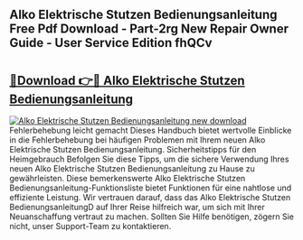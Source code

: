 ## Alko Elektrische Stutzen Bedienungsanleitung Free Pdf Download - Part-2rg New Repair Owner Guide - User Service Edition fhQCv

# <h2><a href="http://df1e42u.blite.top/?on=Alko+Elektrische+Stutzen+Bedienungsanleitung">🔗Download 👉🔴 Alko Elektrische Stutzen Bedienungsanleitung</a></h2>

[![Alko Elektrische Stutzen Bedienungsanleitung new download](https://i.imgur.com/lujVjoI.png)](http://df1e42u.blite.top/?on=Alko+Elektrische+Stutzen+Bedienungsanleitung)
Fehlerbehebung leicht gemacht Dieses Handbuch bietet wertvolle Einblicke in die Fehlerbehebung bei häufigen Problemen mit Ihrem neuen Alko Elektrische Stutzen Bedienungsanleitung. Sicherheitstipps für den Heimgebrauch Befolgen Sie diese Tipps, um die sichere Verwendung Ihres neuen Alko Elektrische Stutzen Bedienungsanleitung zu Hause zu gewährleisten. Diese bemerkenswerte Alko Elektrische Stutzen Bedienungsanleitung-Funktionsliste bietet Funktionen für eine nahtlose und effiziente Leistung. Wir vertrauen darauf, dass das Alko Elektrische Stutzen BedienungsanleitungD auf Ihrer Reise hilfreich war, um sich mit Ihrer Neuanschaffung vertraut zu machen. Sollten Sie Hilfe benötigen, zögern Sie nicht, unser Support-Team zu kontaktieren.
